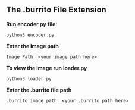 ## The .burrito File Extension
**Run encoder.py file:**<br>
```console
python3 encoder.py
```
**Enter the image path**<br>
```console
Image Path: <your image path here>
```

**To view the image run loader.py**<br>
```console
python3 loader.py
```

**Enter the .burrito file path**<br>
```console
.burrito image path: <your .burrito path here>
```
